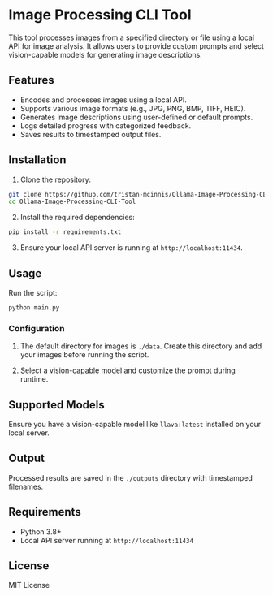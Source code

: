 
# Image Processing CLI Tool

This tool processes images from a specified directory or file using a local API for image analysis. 
It allows users to provide custom prompts and select vision-capable models for generating image descriptions.

## Features
- Encodes and processes images using a local API.
- Supports various image formats (e.g., JPG, PNG, BMP, TIFF, HEIC).
- Generates image descriptions using user-defined or default prompts.
- Logs detailed progress with categorized feedback.
- Saves results to timestamped output files.

## Installation

1. Clone the repository:

```bash
git clone https://github.com/tristan-mcinnis/Ollama-Image-Processing-CLI-Tool.git
cd Ollama-Image-Processing-CLI-Tool
```

2. Install the required dependencies:

```bash
pip install -r requirements.txt
```

3. Ensure your local API server is running at `http://localhost:11434`.

## Usage

Run the script:

```bash
python main.py
```

### Configuration

1. The default directory for images is `./data`. Create this directory and add your images before running the script.

2. Select a vision-capable model and customize the prompt during runtime.

## Supported Models

Ensure you have a vision-capable model like `llava:latest` installed on your local server.

## Output

Processed results are saved in the `./outputs` directory with timestamped filenames.

## Requirements

- Python 3.8+
- Local API server running at `http://localhost:11434`

## License

MIT License
